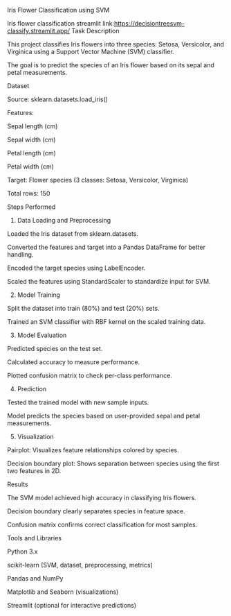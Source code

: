 Iris Flower Classification using SVM

Iris flower classification streamlit link:https://decisiontreesvm-classify.streamlit.app/
Task Description

This project classifies Iris flowers into three species: Setosa, Versicolor, and Virginica using a Support Vector Machine (SVM) classifier.

The goal is to predict the species of an Iris flower based on its sepal and petal measurements.

Dataset

Source: sklearn.datasets.load_iris()

Features:

Sepal length (cm)

Sepal width (cm)

Petal length (cm)

Petal width (cm)

Target: Flower species (3 classes: Setosa, Versicolor, Virginica)

Total rows: 150

Steps Performed
1. Data Loading and Preprocessing

Loaded the Iris dataset from sklearn.datasets.

Converted the features and target into a Pandas DataFrame for better handling.

Encoded the target species using LabelEncoder.

Scaled the features using StandardScaler to standardize input for SVM.

2. Model Training

Split the dataset into train (80%) and test (20%) sets.

Trained an SVM classifier with RBF kernel on the scaled training data.

3. Model Evaluation

Predicted species on the test set.

Calculated accuracy to measure performance.

Plotted confusion matrix to check per-class performance.

4. Prediction

Tested the trained model with new sample inputs.

Model predicts the species based on user-provided sepal and petal measurements.

5. Visualization

Pairplot: Visualizes feature relationships colored by species.

Decision boundary plot: Shows separation between species using the first two features in 2D.

Results

The SVM model achieved high accuracy in classifying Iris flowers.

Decision boundary clearly separates species in feature space.

Confusion matrix confirms correct classification for most samples.

Tools and Libraries

Python 3.x

scikit-learn (SVM, dataset, preprocessing, metrics)

Pandas and NumPy

Matplotlib and Seaborn (visualizations)

Streamlit (optional for interactive predictions)
